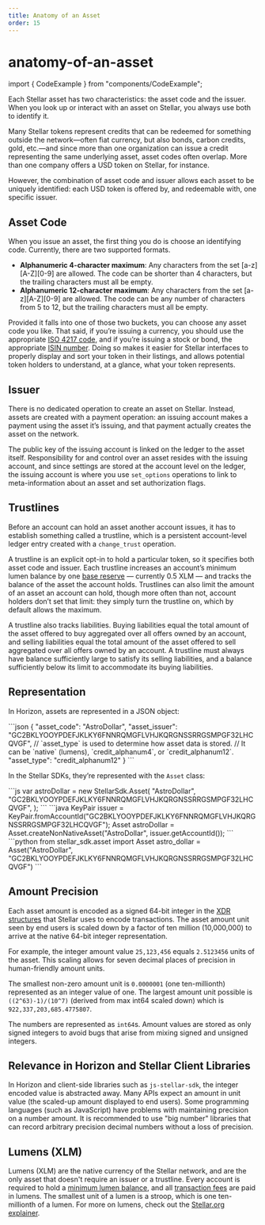 ```yaml
---
title: Anatomy of an Asset
order: 15
---
```


# anatomy-of-an-asset

import { CodeExample } from "components/CodeExample";

Each Stellar asset has two characteristics: the asset code and the issuer. When you look up or interact with an asset on Stellar, you always use both to identify it.

Many Stellar tokens represent credits that can be redeemed for something outside the network—often fiat currency, but also bonds, carbon credits, gold, etc.—and since more than one organization can issue a credit representing the same underlying asset, asset codes often overlap. More than one company offers a USD token on Stellar, for instance.

However, the combination of asset code and issuer allows each asset to be uniquely identified: each USD token is offered by, and redeemable with, one specific issuer.

## Asset Code

When you issue an asset, the first thing you do is choose an identifying code. Currently, there are two supported formats.

* **Alphanumeric 4-character maximum**: Any characters from the set \[a-z\]\[A-Z\]\[0-9\] are allowed. The code can be shorter than 4 characters, but the trailing characters must all be empty.
* **Alphanumeric 12-character maximum**: Any characters from the set \[a-z\]\[A-Z\]\[0-9\] are allowed. The code can be any number of characters from 5 to 12, but the trailing characters must all be empty.

Provided it falls into one of those two buckets, you can choose any asset code you like. That said, if you’re issuing a currency, you should use the appropriate [ISO 4217 code](https://en.wikipedia.org/wiki/ISO_4217), and if you’re issuing a stock or bond, the appropriate [ISIN number](https://en.wikipedia.org/wiki/International_Securities_Identification_Number). Doing so makes it easier for Stellar interfaces to properly display and sort your token in their listings, and allows potential token holders to understand, at a glance, what your token represents.

## Issuer

There is no dedicated operation to create an asset on Stellar. Instead, assets are created with a payment operation: an issuing account makes a payment using the asset it’s issuing, and that payment actually creates the asset on the network.

The public key of the issuing account is linked on the ledger to the asset itself. Responsibility for and control over an asset resides with the issuing account, and since settings are stored at the account level on the ledger, the issuing account is where you use `set_options` operations to link to meta-information about an asset and set authorization flags.

## Trustlines

Before an account can hold an asset another account issues, it has to establish something called a trustline, which is a persistent account-level ledger entry created with a `change_trust` operation.

A trustline is an explicit opt-in to hold a particular token, so it specifies both asset code and issuer. Each trustline increases an account’s minimum lumen balance by one [base reserve](../content/docs/glossary/minimum-balance.md) — currently 0.5 XLM — and tracks the balance of the asset the account holds. Trustlines can also limit the amount of an asset an account can hold, though more often than not, account holders don’t set that limit: they simply turn the trustline on, which by default allows the maximum.

A trustline also tracks liabilities. Buying liabilities equal the total amount of the asset offered to buy aggregated over all offers owned by an account, and selling liabilities equal the total amount of the asset offered to sell aggregated over all offers owned by an account. A trustline must always have balance sufficiently large to satisfy its selling liabilities, and a balance sufficiently below its limit to accommodate its buying liabilities.

## Representation

In Horizon, assets are represented in a JSON object:

 \`\`\`json { "asset\_code": "AstroDollar", "asset\_issuer": "GC2BKLYOOYPDEFJKLKY6FNNRQMGFLVHJKQRGNSSRRGSMPGF32LHCQVGF", // \`asset\_type\` is used to determine how asset data is stored. // It can be \`native\` \(lumens\), \`credit\_alphanum4\`, or \`credit\_alphanum12\`. "asset\_type": "credit\_alphanum12" } \`\`\`

In the Stellar SDKs, they’re represented with the `Asset` class:

 \`\`\`js var astroDollar = new StellarSdk.Asset\( "AstroDollar", "GC2BKLYOOYPDEFJKLKY6FNNRQMGFLVHJKQRGNSSRRGSMPGF32LHCQVGF", \); \`\`\` \`\`\`java KeyPair issuer = KeyPair.fromAccountId\("GC2BKLYOOYPDEFJKLKY6FNNRQMGFLVHJKQRGNSSRRGSMPGF32LHCQVGF"\); Asset astroDollar = Asset.createNonNativeAsset\("AstroDollar", issuer.getAccountId\(\)\); \`\`\` \`\`\`python from stellar\_sdk.asset import Asset astro\_dollar = Asset\("AstroDollar", "GC2BKLYOOYPDEFJKLKY6FNNRQMGFLVHJKQRGNSSRRGSMPGF32LHCQVGF"\) \`\`\`

## Amount Precision

Each asset amount is encoded as a signed 64-bit integer in the [XDR structures](../content/docs/glossary/xdr.md) that Stellar uses to encode transactions. The asset amount unit seen by end users is scaled down by a factor of ten million \(10,000,000\) to arrive at the native 64-bit integer representation.

For example, the integer amount value `25,123,456` equals `2.5123456` units of the asset. This scaling allows for seven decimal places of precision in human-friendly amount units.

The smallest non-zero amount unit is `0.0000001` \(one ten-millionth\) represented as an integer value of one. The largest amount unit possible is `((2^63)-1)/(10^7)` \(derived from max int64 scaled down\) which is `922,337,203,685.4775807`.

The numbers are represented as `int64`s. Amount values are stored as only signed integers to avoid bugs that arise from mixing signed and unsigned integers.

## Relevance in Horizon and Stellar Client Libraries

In Horizon and client-side libraries such as `js-stellar-sdk`, the integer encoded value is abstracted away. Many APIs expect an amount in unit value \(the scaled-up amount displayed to end users\). Some programming languages \(such as JavaScript\) have problems with maintaining precision on a number amount. It is recommended to use "big number" libraries that can record arbitrary precision decimal numbers without a loss of precision.

## Lumens \(XLM\)

Lumens \(XLM\) are the native currency of the Stellar network, and are the only asset that doesn't require an issuer or a trustline. Every account is required to hold a [minimum lumen balance](../content/docs/glossary/minimum-balance.md), and all [transaction fees](../content/docs/glossary/fees.md) are paid in lumens. The smallest unit of a lumen is a stroop, which is one ten-millionth of a lumen. For more on lumens, check out the [Stellar.org explainer](https://www.stellar.org/lumens).

